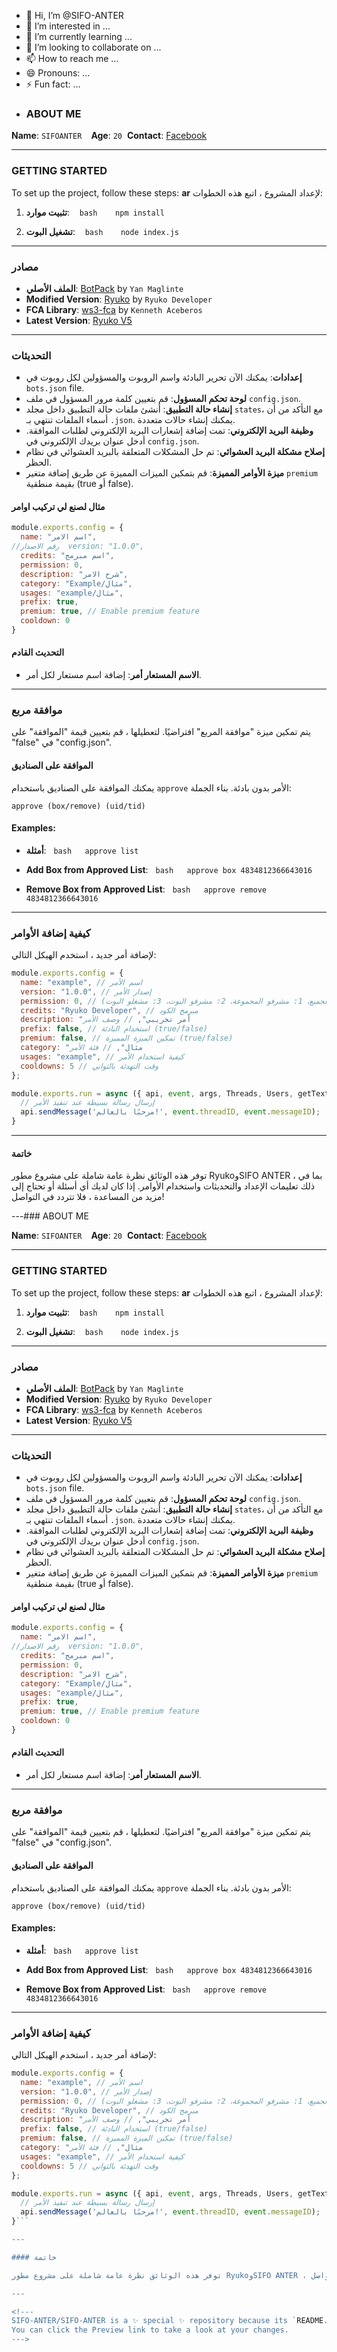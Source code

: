 - 👋 Hi, I’m @SIFO-ANTER
- 👀 I’m interested in ...
- 🌱 I’m currently learning ...
- 💞️ I’m looking to collaborate on ...
- 📫 How to reach me ...
- 😄 Pronouns: ...
- ⚡ Fun fact: ...
- ### ABOUT ME

**Name**: `SIFOANTER `  
**Age**: `20`  
**Contact**: [Facebook](https://www.facebook.com/profile.php?id=100002432201627)  

---

### GETTING STARTED

To set up the project, follow these steps:
**ar**
لإعداد المشروع ، اتبع هذه الخطوات:

1. **تثبيت موارد**:
   ```bash
   npm install
   ```

2. **تشغيل البوت**:
   ```bash
   node index.js
   ```

---

### مصادر

- **الملف الأصلي**: [BotPack](https://replit.com/@YanMaglinte/BotPack?v=1) by `Yan Maglinte`  
- **Modified Version**: [Ryuko](https://github.com/ryukodeveloper/Ryuko-V4) by `Ryuko Developer`  
- **FCA Library**: [ws3-fca](https://www.npmjs.com/package/ws3-fca) by `Kenneth Aceberos`  
- **Latest Version**: [Ryuko V5](https://www.github.com/ryukodeveloper/Ryuko-V5)

---

### التحديثات

- **إعدادات**: يمكنك الآن تحرير البادئة واسم الروبوت والمسؤولين لكل روبوت في `bots.json` file.
- **لوحة تحكم المسؤول**: قم بتعيين كلمة مرور المسؤول في ملف `config.json`.  
- **إنشاء حالة التطبيق**: أنشئ ملفات حالة التطبيق داخل مجلد `states`، مع التأكد من أن أسماء الملفات تنتهي بـ `.json`. يمكنك إنشاء حالات متعددة.  
- **وظيفة البريد الإلكتروني**: تمت إضافة إشعارات البريد الإلكتروني لطلبات الموافقة. أدخل عنوان بريدك الإلكتروني في `config.json`.  
- **إصلاح مشكلة البريد العشوائي**: تم حل المشكلات المتعلقة بالبريد العشوائي في نظام الحظر.  
- **ميزة الأوامر المميزة**: قم بتمكين الميزات المميزة عن طريق إضافة متغير `premium` بقيمة منطقية (true أو false).

#### مثال لصنع لي تركيب اوامر

```javascript
module.exports.config = {
  name: "اسم الامر",
//رقم الاصدار  version: "1.0.0",
  credits: "اسم مبرمج",
  permission: 0,
  description: "شرح الامر",
  category: "Example/مثال",
  usages: "example/مثال",
  prefix: true,
  premium: true, // Enable premium feature
  cooldown: 0
}
```

#### التحديث القادم

- **الاسم المستعار أمر**: إضافة اسم مستعار لكل أمر.

---

### موافقة مربع

يتم تمكين ميزة "موافقة المربع" افتراضيًا. لتعطيلها ، قم بتعيين قيمة "الموافقة" على "false" في "config.json".

#### الموافقة على الصناديق

يمكنك الموافقة على الصناديق باستخدام `approve` الأمر بدون بادئة. بناء الجملة:
```
approve (box/remove) (uid/tid)
```

#### Examples:

- **أمثلة**:
  ```bash
  approve list
  ```

- **Add Box from Approved List**:
  ```bash
  approve box 4834812366643016
  ```

- **Remove Box from Approved List**:
  ```bash
  approve remove 4834812366643016
  ```

---

### كيفية إضافة الأوامر

لإضافة أمر جديد ، استخدم الهيكل التالي:

```javascript
module.exports.config = {
  name: "example", // اسم الأمر
  version: "1.0.0", // إصدار الأمر
  permission: 0, // مستوى الأذونات (0: الجميع، 1: مشرفو المجموعة، 2: مشرفو البوت، 3: مشغلو البوت)
  credits: "Ryuko Developer", // مبرمج الكود
  description: "أمر تجريبي", // وصف الأمر
  prefix: false, // استخدام البادئة (true/false)
  premium: false, // تمكين الميزة المميزة (true/false)
  category: "مثال", // فئة الأمر
  usages: "example", // كيفية استخدام الأمر
  cooldowns: 5 // وقت التهدئة بالثواني
};

module.exports.run = async ({ api, event, args, Threads, Users, getText }) => {
  // إرسال رسالة بسيطة عند تنفيذ الأمر
  api.sendMessage('مرحبًا بالعالم!', event.threadID, event.messageID);
}
```

---

#### خاتمة

توفر هذه الوثائق نظرة عامة شاملة على مشروع مطور RyukoوSIFO ANTER ، بما في ذلك تعليمات الإعداد والتحديثات واستخدام الأوامر. إذا كان لديك أي أسئلة أو تحتاج إلى مزيد من المساعدة ، فلا تتردد في التواصل!

---### ABOUT ME

**Name**: `SIFOANTER `  
**Age**: `20`  
**Contact**: [Facebook](https://www.facebook.com/profile.php?id=100002432201627)  

---

### GETTING STARTED

To set up the project, follow these steps:
**ar**
لإعداد المشروع ، اتبع هذه الخطوات:

1. **تثبيت موارد**:
   ```bash
   npm install
   ```

2. **تشغيل البوت**:
   ```bash
   node index.js
   ```

---

### مصادر

- **الملف الأصلي**: [BotPack](https://replit.com/@YanMaglinte/BotPack?v=1) by `Yan Maglinte`  
- **Modified Version**: [Ryuko](https://github.com/ryukodeveloper/Ryuko-V4) by `Ryuko Developer`  
- **FCA Library**: [ws3-fca](https://www.npmjs.com/package/ws3-fca) by `Kenneth Aceberos`  
- **Latest Version**: [Ryuko V5](https://www.github.com/ryukodeveloper/Ryuko-V5)

---

### التحديثات

- **إعدادات**: يمكنك الآن تحرير البادئة واسم الروبوت والمسؤولين لكل روبوت في `bots.json` file.
- **لوحة تحكم المسؤول**: قم بتعيين كلمة مرور المسؤول في ملف `config.json`.  
- **إنشاء حالة التطبيق**: أنشئ ملفات حالة التطبيق داخل مجلد `states`، مع التأكد من أن أسماء الملفات تنتهي بـ `.json`. يمكنك إنشاء حالات متعددة.  
- **وظيفة البريد الإلكتروني**: تمت إضافة إشعارات البريد الإلكتروني لطلبات الموافقة. أدخل عنوان بريدك الإلكتروني في `config.json`.  
- **إصلاح مشكلة البريد العشوائي**: تم حل المشكلات المتعلقة بالبريد العشوائي في نظام الحظر.  
- **ميزة الأوامر المميزة**: قم بتمكين الميزات المميزة عن طريق إضافة متغير `premium` بقيمة منطقية (true أو false).

#### مثال لصنع لي تركيب اوامر

```javascript
module.exports.config = {
  name: "اسم الامر",
//رقم الاصدار  version: "1.0.0",
  credits: "اسم مبرمج",
  permission: 0,
  description: "شرح الامر",
  category: "Example/مثال",
  usages: "example/مثال",
  prefix: true,
  premium: true, // Enable premium feature
  cooldown: 0
}
```

#### التحديث القادم

- **الاسم المستعار أمر**: إضافة اسم مستعار لكل أمر.

---

### موافقة مربع

يتم تمكين ميزة "موافقة المربع" افتراضيًا. لتعطيلها ، قم بتعيين قيمة "الموافقة" على "false" في "config.json".

#### الموافقة على الصناديق

يمكنك الموافقة على الصناديق باستخدام `approve` الأمر بدون بادئة. بناء الجملة:
```
approve (box/remove) (uid/tid)
```

#### Examples:

- **أمثلة**:
  ```bash
  approve list
  ```

- **Add Box from Approved List**:
  ```bash
  approve box 4834812366643016
  ```

- **Remove Box from Approved List**:
  ```bash
  approve remove 4834812366643016
  ```

---

### كيفية إضافة الأوامر

لإضافة أمر جديد ، استخدم الهيكل التالي:

```javascript
module.exports.config = {
  name: "example", // اسم الأمر
  version: "1.0.0", // إصدار الأمر
  permission: 0, // مستوى الأذونات (0: الجميع، 1: مشرفو المجموعة، 2: مشرفو البوت، 3: مشغلو البوت)
  credits: "Ryuko Developer", // مبرمج الكود
  description: "أمر تجريبي", // وصف الأمر
  prefix: false, // استخدام البادئة (true/false)
  premium: false, // تمكين الميزة المميزة (true/false)
  category: "مثال", // فئة الأمر
  usages: "example", // كيفية استخدام الأمر
  cooldowns: 5 // وقت التهدئة بالثواني
};

module.exports.run = async ({ api, event, args, Threads, Users, getText }) => {
  // إرسال رسالة بسيطة عند تنفيذ الأمر
  api.sendMessage('مرحبًا بالعالم!', event.threadID, event.messageID);
}```

---

#### خاتمة

توفر هذه الوثائق نظرة عامة شاملة على مشروع مطور RyukoوSIFO ANTER ، بما في ذلك تعليمات الإعداد والتحديثات واستخدام الأوامر. إذا كان لديك أي أسئلة أو تحتاج إلى مزيد من المساعدة ، فلا تتردد في التواصل!

---

<!---
SIFO-ANTER/SIFO-ANTER is a ✨ special ✨ repository because its `README.md` (this file) appears on your GitHub profile.
You can click the Preview link to take a look at your changes.
--->
